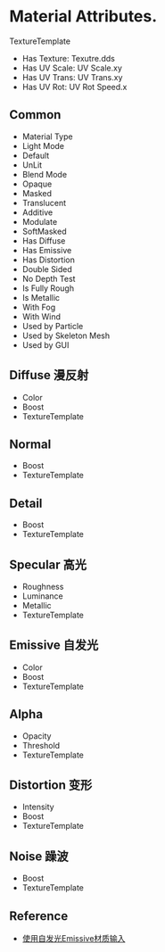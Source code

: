 
# Material Attributes.

TextureTemplate

- Has Texture:		Texutre.dds
- Has UV Scale:		UV Scale.xy
- Has UV Trans:		UV Trans.xy
- Has UV Rot:		UV Rot Speed.x

## Common

- Material Type
- Light Mode
 - Default
 - UnLit
- Blend Mode
 - Opaque
 - Masked
 - Translucent
 - Additive
 - Modulate
 - SoftMasked
- Has Diffuse
- Has Emissive
- Has Distortion
- Double Sided
- No Depth Test
- Is Fully Rough
- Is Metallic
- With Fog
- With Wind
- Used by Particle
- Used by Skeleton Mesh
- Used by GUI

## Diffuse 漫反射

- Color
- Boost
- TextureTemplate

## Normal

- Boost
- TextureTemplate

## Detail

- Boost
- TextureTemplate

## Specular 高光

- Roughness
- Luminance
- Metallic
- TextureTemplate

## Emissive 自发光

- Color
- Boost
- TextureTemplate

## Alpha

- Opacity
- Threshold
- TextureTemplate

## Distortion 变形

- Intensity
- Boost
- TextureTemplate

## Noise 躁波

- Boost
- TextureTemplate









## Reference

- [使用自发光Emissive材质输入](http://docs.manew.com/ue4/323.html)
